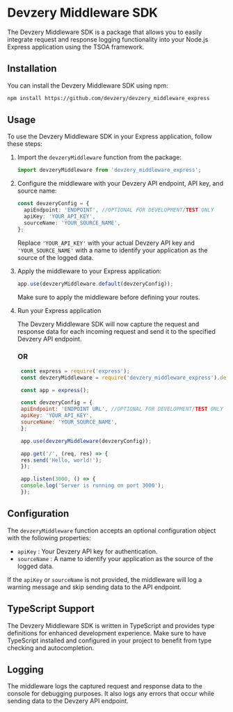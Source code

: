 # Devzery Middleware SDK

The Devzery Middleware SDK is a package that allows you to easily integrate request and response logging functionality into your Node.js Express application using the TSOA framework.

## Installation

You can install the Devzery Middleware SDK using npm:

```bash
npm install https://github.com/devzery/devzery_middleware_express
```

## Usage

To use the Devzery Middleware SDK in your Express application, follow these steps:

1. Import the `devzeryMiddleware` function from the package:

   ```typescript
   import devzeryMiddleware from 'devzery_middleware_express';
   ```

2. Configure the middleware with your Devzery API endpoint, API key, and source name:

   ```typescript
   const devzeryConfig = {
     apiEndpoint: 'ENDPOINT', //OPTIONAL FOR DEVELOPMENT/TEST ONLY
     apiKey: 'YOUR_API_KEY',
     sourceName: 'YOUR_SOURCE_NAME',
   };
   ```


   Replace `'YOUR_API_KEY'` with your actual Devzery API key and `'YOUR_SOURCE_NAME'` with a name to identify your application as the source of the logged data.

3. Apply the middleware to your Express application:

   ```typescript
   app.use(devzeryMiddleware.default(devzeryConfig));
   ```

   Make sure to apply the middleware before defining your routes.

4. Run your Express application

   The Devzery Middleware SDK will now capture the request and response data for each incoming request and send it to the specified Devzery API endpoint.

   ### OR


   ```javascript
    const express = require('express');
    const devzeryMiddleware = require('devzery_middleware_express').default;

    const app = express();

    const devzeryConfig = {
    apiEndpoint: 'ENDPOINT URL', //OPTIONAL FOR DEVELOPMENT/TEST ONLY
    apiKey: 'YOUR_API_KEY',
    sourceName: 'YOUR_SOURCE_NAME',
    };

    app.use(devzeryMiddleware(devzeryConfig));

    app.get('/', (req, res) => {
    res.send('Hello, world!');
    });

    app.listen(3000, () => {
    console.log('Server is running on port 3000');
    });
   ```

## Configuration

The `devzeryMiddleware` function accepts an optional configuration object with the following properties:

- `apiKey` : Your Devzery API key for authentication.
- `sourceName` : A name to identify your application as the source of the logged data.

If the `apiKey` or `sourceName` is not provided, the middleware will log a warning message and skip sending data to the API endpoint.

## TypeScript Support

The Devzery Middleware SDK is written in TypeScript and provides type definitions for enhanced development experience. Make sure to have TypeScript installed and configured in your project to benefit from type checking and autocompletion.

## Logging

The middleware logs the captured request and response data to the console for debugging purposes. It also logs any errors that occur while sending data to the Devzery API endpoint.

